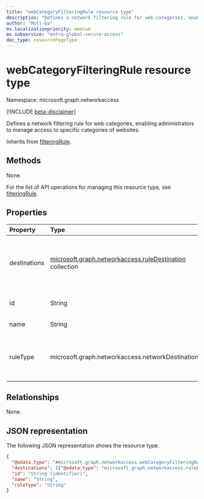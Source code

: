 ```yaml
---
title: "webCategoryFilteringRule resource type"
description: "Defines a network filtering rule for web categories, enabling administrators to manage access to specific categories of websites."
author: "Moti-ba"
ms.localizationpriority: medium
ms.subservice: "entra-global-secure-access"
doc_type: resourcePageType
---
```


# webCategoryFilteringRule resource type

Namespace: microsoft.graph.networkaccess

[!INCLUDE [beta-disclaimer](../../includes/beta-disclaimer.md)]

Defines a network filtering rule for web categories, enabling administrators to manage access to specific categories of websites.

Inherits from [filteringRule](../resources/networkaccess-filteringrule.md).

## Methods
None.

For the list of API operations for managing this resource type, see [filteringRule](../resources/networkaccess-filteringrule.md).

## Properties
|Property|Type|Description|
|:---|:---|:---|
|destinations|[microsoft.graph.networkaccess.ruleDestination](../resources/networkaccess-ruledestination.md) collection|The list of potential destinations and destination types that the user may access, including fully qualified domain names (FQDNs) and web categories, within the context of a network filtering policy. Inherited from [microsoft.graph.networkaccess.filteringRule](../resources/networkaccess-filteringrule.md).|
|id|String|The unique identifier for the **webCategoryFilteringRule**. Inherited from [microsoft.graph.networkaccess.filteringRule](../resources/networkaccess-filteringrule.md).|
|name|String|Display name. Inherited from [microsoft.graph.networkaccess.filteringRule](../resources/networkaccess-filteringrule.md).|
|ruleType|microsoft.graph.networkaccess.networkDestinationType|The network destination type used by a filtering rule. Supports a subset of the values for **networkDestinationType**. The possible values are: `fqdn`, `webCategory`, `unknownFutureValue`. Inherited from [microsoft.graph.networkaccess.filteringRule](../resources/networkaccess-filteringrule.md). |

## Relationships
None.

## JSON representation
The following JSON representation shows the resource type.
<!-- {
  "blockType": "resource",
  "keyProperty": "id",
  "@odata.type": "microsoft.graph.networkaccess.webCategoryFilteringRule",
  "baseType": "microsoft.graph.networkaccess.filteringRule",
  "openType": false
}
-->
``` json
{
  "@odata.type": "#microsoft.graph.networkaccess.webCategoryFilteringRule",
  "destinations": [{"@odata.type": "microsoft.graph.networkaccess.ruleDestination"}],
  "id": "String (identifier)",
  "name": "String",
  "ruleType": "String"
}
```

